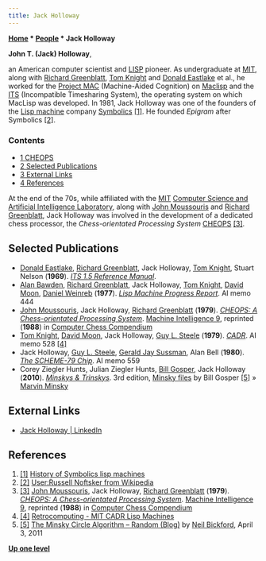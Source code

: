 ```yaml
---
title: Jack Holloway
---
```

**[Home](Home "Home") \* [People](People "People") \* Jack Holloway**


**John T. (Jack) Holloway**,  

an American computer scientist and [LISP](index.php?title=LISP&action=edit&redlink=1 "LISP (page does not exist)") pioneer. As undergraduate at [MIT](Massachusetts_Institute_of_Technology "Massachusetts Institute of Technology"), along with [Richard Greenblatt](Richard_Greenblatt "Richard Greenblatt"), [Tom Knight](https://en.wikipedia.org/wiki/Tom_Knight_%28scientist%29) and [Donald Eastlake](Donald_Eastlake "Donald Eastlake") et al., he worked for the [Project MAC](https://en.wikipedia.org/wiki/MIT_Computer_Science_and_Artificial_Intelligence_Laboratory#Project_MAC) (Machine-Aided Cognition) on [Maclisp](index.php?title=LISP&action=edit&redlink=1 "LISP (page does not exist)") and the [ITS](https://en.wikipedia.org/wiki/Incompatible_Timesharing_System) (Incompatible Timesharing System), the operating system on which MacLisp was developed. 
In 1981, Jack Holloway was one of the founders of the [Lisp machine](https://en.wikipedia.org/wiki/Lisp_machine) company [Symbolics](https://en.wikipedia.org/wiki/Symbolics) <a id="cite-note-1" href="#cite-ref-1">[1]</a>. He founded *Epigram* after Symbolics <a id="cite-note-2" href="#cite-ref-2">[2]</a>.



### Contents


* [1 CHEOPS](#cheops)
* [2 Selected Publications](#selected-publications)
* [3 External Links](#external-links)
* [4 References](#references)






At the end of the 70s, while affiliated with the [MIT](Massachusetts_Institute_of_Technology "Massachusetts Institute of Technology") [Computer Science and Artificial Intelligence Laboratory](https://en.wikipedia.org/wiki/MIT_Computer_Science_and_Artificial_Intelligence_Laboratory), along with [John Moussouris](John_Moussouris "John Moussouris") and [Richard Greenblatt](Richard_Greenblatt "Richard Greenblatt"), Jack Holloway was involved in the development of a dedicated chess processor, the *Chess-orientated Processing System* [CHEOPS](CHEOPS "CHEOPS") <a id="cite-note-3" href="#cite-ref-3">[3]</a>.



## Selected Publications


* [Donald Eastlake](Donald_Eastlake "Donald Eastlake"), [Richard Greenblatt](Richard_Greenblatt "Richard Greenblatt"), Jack Holloway, [Tom Knight](Mathematician#TKnight "Mathematician"), Stuart Nelson (**1969**). *[ITS 1.5 Reference Manual](https://dspace.mit.edu/handle/1721.1/6165)*.
* [Alan Bawden](Mathematician#ABawden "Mathematician"), [Richard Greenblatt](Richard_Greenblatt "Richard Greenblatt"), Jack Holloway, [Tom Knight](Mathematician#TKnight "Mathematician"), [David Moon](https://en.wikipedia.org/wiki/David_A._Moon), [Daniel Weinreb](https://en.wikipedia.org/wiki/Daniel_Weinreb) (**1977**). *[Lisp Machine Progress Report](https://dspace.mit.edu/handle/1721.1/5751?show=full)*. AI memo 444
* [John Moussouris](John_Moussouris "John Moussouris"), Jack Holloway, [Richard Greenblatt](Richard_Greenblatt "Richard Greenblatt") (**1979**). *[CHEOPS: A Chess-orientated Processing System](https://dl.acm.org/citation.cfm?id=61701.67028)*. [Machine Intelligence 9](http://www.doc.ic.ac.uk/%7Eshm/MI/mi9.html), reprinted (**1988**) in [Computer Chess Compendium](Computer_Chess_Compendium "Computer Chess Compendium")
* [Tom Knight](Mathematician#TKnight "Mathematician"), [David Moon](https://en.wikipedia.org/wiki/David_A._Moon), Jack Holloway, [Guy L. Steele](Mathematician#GSteele "Mathematician") (**1979**). *[CADR](https://dspace.mit.edu/handle/1721.1/5718)*. AI memo 528 <a id="cite-note-4" href="#cite-ref-4">[4]</a>
* Jack Holloway, [Guy L. Steele](Mathematician#GSteele "Mathematician"), [Gerald Jay Sussman](Mathematician#Sussman "Mathematician"), Alan Bell (**1980**). *[The SCHEME-79 Chip](https://dspace.mit.edu/handle/1721.1/6334)*. AI memo 559
* Corey Ziegler Hunts, Julian Ziegler Hunts, [Bill Gosper](Bill_Gosper "Bill Gosper"), Jack Holloway (**2010**). *[Minskys & Trinskys](http://www.blurb.com/b/2172660-minskys-trinskys-3rd-edition)*. 3rd edition, [Minsky files](http://gosper.org/Minskys/) by Bill Gosper <a id="cite-note-5" href="#cite-ref-5">[5]</a> » [Marvin Minsky](Marvin_Minsky "Marvin Minsky")


## External Links


* [Jack Holloway | LinkedIn](https://www.linkedin.com/in/jack-holloway-2a458015a/)


## References


1. <a id="cite-ref-1" href="#cite-note-1">[1]</a> [History of Symbolics lisp machines](https://danluu.com/symbolics-lisp-machines/)
2. <a id="cite-ref-2" href="#cite-note-2">[2]</a> [User:Russell Noftsker from Wikipedia](https://en.wikipedia.org/wiki/User:Russell_Noftsker)
3. <a id="cite-ref-3" href="#cite-note-3">[3]</a> [John Moussouris](John_Moussouris "John Moussouris"), Jack Holloway, [Richard Greenblatt](Richard_Greenblatt "Richard Greenblatt") (**1979**). *[CHEOPS: A Chess-orientated Processing System](https://dl.acm.org/citation.cfm?id=61701.67028)*. [Machine Intelligence 9](http://www.doc.ic.ac.uk/%7Eshm/MI/mi9.html), reprinted (**1988**) in [Computer Chess Compendium](Computer_Chess_Compendium "Computer Chess Compendium")
4. <a id="cite-ref-4" href="#cite-note-4">[4]</a> [Retrocomputing - MIT CADR Lisp Machines](http://www.unlambda.com/cadr/)
5. <a id="cite-ref-5" href="#cite-note-5">[5]</a> [The Minsky Circle Algorithm – Random (Blog)](https://nbickford.wordpress.com/2011/04/03/the-minsky-circle-algorithm/) by [Neil Bickford](https://nbickford.wordpress.com/author/nbickford/), April 3, 2011

**[Up one level](People "People")**







 
